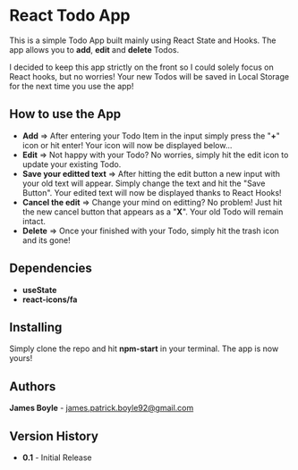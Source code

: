 # React Todo App

This is a simple Todo App built mainly using React State and Hooks. The app allows you to
**add**, **edit** and **delete** Todos.

I decided to keep this app strictly on the front so I could solely focus on React hooks, but no worries! Your new Todos will be saved in Local Storage for the next time you use the app!

## How to use the App

- **Add** => After entering your Todo Item in the input simply press the "**+**" icon or hit enter! Your icon will now be displayed below...
- **Edit** => Not happy with your Todo? No worries, simply hit the edit icon to update your existing Todo.
- **Save your editted text** => After hitting the edit button a new input with your old text will appear. Simply change the text and hit the "Save Button". Your edited text will now be displayed thanks to React Hooks!
- **Cancel the edit** => Change your mind on editting? No problem! Just hit the new cancel button that appears as a "**X**". Your old Todo will remain intact.
- **Delete** => Once your finished with your Todo, simply hit the trash icon and its gone!

## Dependencies

- **useState**
- **react-icons/fa**

## Installing

Simply clone the repo and hit **npm-start** in your terminal. The app is now yours!

## Authors

**James Boyle** - james.patrick.boyle92@gmail.com

## Version History

- **0.1** - Initial Release
